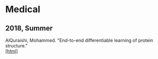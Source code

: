 # Medical

## 2018, Summer
AlQuraishi, Mohammed. "End-to-end differentiable learning of protein structure."
</br>[[html]](https://www.biorxiv.org/content/early/2018/02/14/265231)
